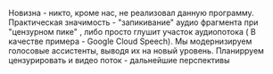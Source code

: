 Новизна - никто, кроме нас, не реализовал данную программу. Практическая значимость - "запикивание" аудио фрагмента при "цензурном пике" , либо просто глушит участок аудиопотока ( В качестве примера - Google Cloud Speech). Мы модернизируем голосовые ассистенты, выводя их на новый уровень. Планирруем цензурировать и видео поток - дальнейшие перспективы

